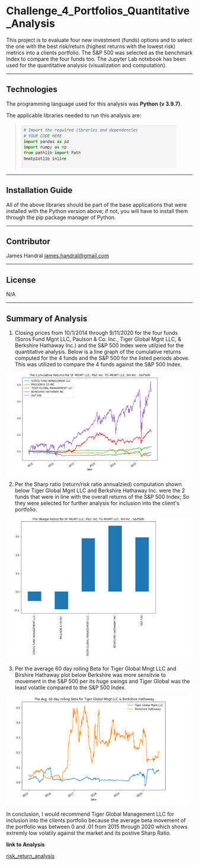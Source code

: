 # Challenge_4_Portfolios_Quantitative_Analysis
This project is to evaluate four new investment (funds) options and to select the one with the best risk/return (highest returns with the lowest risk) metrics into a clients portfolio. The S&P 500 was selected as the benchmark Index to compare the four funds too.
The Jupyter Lab notebook has been used for the quantitative analysis (visualization and computation).


----

## Technologies
The programming language used for this analysis was **Python (v 3.9.7)**.

The applicable libraries needed to run this analysis are:
>![<required_Libraries>](./Images/required_libraries.png)



---
## Installation Guide

All of the above libraries should be part of the base applications that were installed with the Python version above; if not, you will have to install them through the pip package manager of Python.

---
## Contributor

James Handral
james.handral@gmail.com

---
## License

N/A

---

## Summary of Analysis

1) Closing prices from 10/1/2014 through 9/11/2020 for the four funds (Soros Fund Mgnt LLC, Paulson & Co. Inc., Tiger Global Mgnt LLC, & Berkshire Hathaway Inc.) and the S&P 500 Index were utilzied for the quantitative analysis. Below is a line graph of the cumulative returns computed for the 4 funds and the S&P 500 for the listed periods above. This was utilized to compare the 4 funds against the S&P 500 Index.

![<cumulative_return_plot>](./Images/cumulative_return_plot.png)


2) Per the Sharp ratio (return/risk ratio annualzied) computation shown below Tiger Global Mgnt LLC and Berkshire Hathaway Inc. were the 2 funds that were in line with the overall returns of the S&P 500 Index; So they were selected for further analysis for inclusion into the client's portfolio.

![<Sharp_ratio_plot>](./Images/Sharp_Ratio_plot.png)


3) Per the average 60 day rolling Beta for Tiger Global Mngt LLC and Birshire Hathaway plot below Berkshire was more sensitvie to movement in the S&P 500 per its huge swings and Tiger Global was the least volatile compared to the S&P 500 Index.

![<beta_plot>](./Images/beta_plot.png)

In conclusion, I would recommend Tiger Global Management LLC for inclusion into the clients portfolio because the average beta movement of the portfolio was between 0 and .01 from 2015 through 2020 which shows extremly low volatily against the market and its postive Sharp Ratio.

**link to Analysis**

[risk_return_analysis](./Starter_Code(3)/Starter_Code/risk_return_analysis.ipynb)
